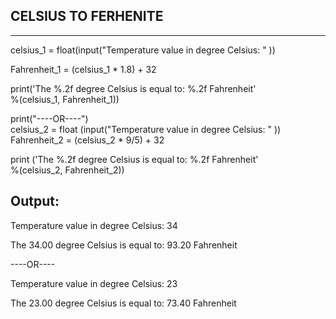 ## CELSIUS TO FERHENITE
------------------------



celsius_1 = float(input("Temperature value in degree Celsius: " ))  
    
Fahrenheit_1 = (celsius_1 * 1.8) + 32  
    
print('The %.2f degree Celsius is equal to: %.2f Fahrenheit'  
      %(celsius_1, Fahrenheit_1))  
  
print("----OR----")  
celsius_2 = float (input("Temperature value in degree Celsius: " ))  
Fahrenheit_2 = (celsius_2 * 9/5) + 32  
     
print ('The %.2f degree Celsius is equal to: %.2f Fahrenheit'  
      %(celsius_2, Fahrenheit_2))  
      
      
## Output:

Temperature value in degree Celsius:  34

The 34.00 degree Celsius is equal to: 93.20 Fahrenheit

----OR----

Temperature value in degree Celsius:  23

The 23.00 degree Celsius is equal to: 73.40 Fahrenheit
